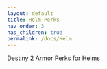 ```yaml
---
layout: default
title: Helm Perks
nav_order: 3
has_children: true
permalink: /docs/Helm
---
```


Destiny 2 Armor Perks for Helms

